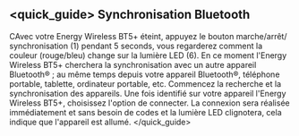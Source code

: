## <quick_guide> Synchronisation Bluetooth

CAvec votre Energy Wireless BT5+ éteint, appuyez le bouton marche/arrêt/ synchronisation (1) pendant 5 seconds, vous regarderez comment la couleur (rouge/bleu) change sur la lumière LED (6). En ce moment l'Energy Wireless BT5+ cherchera la synchronisation avec un autre appareil Bluetooth® ; au même temps depuis votre appareil Bluetooth®, téléphone portable, tablette, ordinateur portable, etc. Commencez la recherche et la synchronisation des appareils. Une fois identifié sur votre appareil l'Energy Wireless BT5+, choisissez l'option de connecter. La connexion sera réalisée immédiatement et sans besoin de codes et la lumière LED clignotera, cela indique que l'appareil est allumé. 
</quick_guide>
